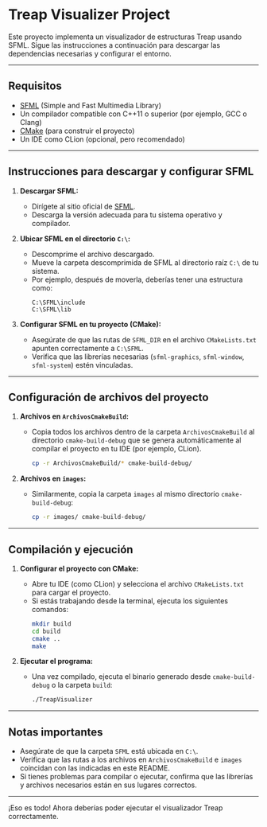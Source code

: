 # Treap Visualizer Project

Este proyecto implementa un visualizador de estructuras Treap usando SFML. Sigue las instrucciones a continuación para descargar las dependencias necesarias y configurar el entorno.

---

## Requisitos

- [SFML](https://www.sfml-dev.org/) (Simple and Fast Multimedia Library)
- Un compilador compatible con C++11 o superior (por ejemplo, GCC o Clang)
- [CMake](https://cmake.org/) (para construir el proyecto)
- Un IDE como CLion (opcional, pero recomendado)

---

## Instrucciones para descargar y configurar SFML

1. **Descargar SFML:**
   - Dirígete al sitio oficial de [SFML](https://www.sfml-dev.org/download.php).
   - Descarga la versión adecuada para tu sistema operativo y compilador.

2. **Ubicar SFML en el directorio `C:\`:**
   - Descomprime el archivo descargado.
   - Mueve la carpeta descomprimida de SFML al directorio raíz `C:\` de tu sistema. 
   - Por ejemplo, después de moverla, deberías tener una estructura como:  
     ```
     C:\SFML\include
     C:\SFML\lib
     ```

3. **Configurar SFML en tu proyecto (CMake):**
   - Asegúrate de que las rutas de `SFML_DIR` en el archivo `CMakeLists.txt` apunten correctamente a `C:\SFML`.
   - Verifica que las librerías necesarias (`sfml-graphics`, `sfml-window`, `sfml-system`) estén vinculadas.

---

## Configuración de archivos del proyecto

1. **Archivos en `ArchivosCmakeBuild`:**
   - Copia todos los archivos dentro de la carpeta `ArchivosCmakeBuild` al directorio `cmake-build-debug` que se genera automáticamente al compilar el proyecto en tu IDE (por ejemplo, CLion).

     ```bash
     cp -r ArchivosCmakeBuild/* cmake-build-debug/
     ```

2. **Archivos en `images`:**
   - Similarmente, copia la carpeta `images` al mismo directorio `cmake-build-debug`:

     ```bash
     cp -r images/ cmake-build-debug/
     ```

---

## Compilación y ejecución

1. **Configurar el proyecto con CMake:**
   - Abre tu IDE (como CLion) y selecciona el archivo `CMakeLists.txt` para cargar el proyecto.
   - Si estás trabajando desde la terminal, ejecuta los siguientes comandos:
     ```bash
     mkdir build
     cd build
     cmake ..
     make
     ```

2. **Ejecutar el programa:**
   - Una vez compilado, ejecuta el binario generado desde `cmake-build-debug` o la carpeta `build`:
     ```bash
     ./TreapVisualizer
     ```

---

## Notas importantes

- Asegúrate de que la carpeta `SFML` está ubicada en `C:\`.
- Verifica que las rutas a los archivos en `ArchivosCmakeBuild` e `images` coincidan con las indicadas en este README.
- Si tienes problemas para compilar o ejecutar, confirma que las librerías y archivos necesarios están en sus lugares correctos.

---

¡Eso es todo! Ahora deberías poder ejecutar el visualizador Treap correctamente.
